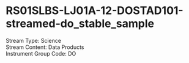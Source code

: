 # RS01SLBS-LJ01A-12-DOSTAD101-streamed-do_stable_sample

Stream Type: Science<br>
Stream Content: Data Products<br>
Instrument Group Code: DO<br>
